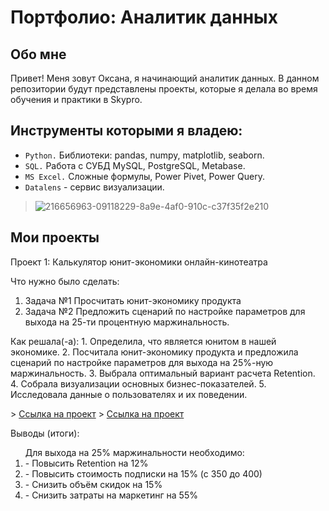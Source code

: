 # Портфолио: Аналитик данных
## Обо мне
Привет! Меня зовут Оксана, я начинающий аналитик данных. В данном репозитории будут представлены проекты, которые я делала во время обучения и практики в Skypro.
## Инструменты которыми я владею:
- ``Python.`` Библиотеки: pandas, numpy, matplotlib, seaborn.
- ``SQL.`` Работа с СУБД MySQL, PostgreSQL, Metabase.
- ``MS Excel.`` Сложные формулы, Power Pivet, Power Query.
- ``Datalens`` - сервис визуализации.
> ![216656963-09118229-8a9e-4af0-910c-c37f35f2e210](https://github.com/Oksana-Kolesnik/My_portfolio/assets/145563450/02fd1ea9-14a8-412a-8250-a6bad66fbf67)



## Мои проекты
<p> Проект 1: Калькулятор юнит-экономики онлайн-кинотеатра
<p>Что нужно было сделать:<p>
<ol>
  <li>Задача №1  Просчитать юнит-экономику продукта
  <li>Задача №2 Предложить сценарий по настройке параметров для выхода на 25-ти процентную маржинальность.
</ol>
<p>Как решала(-а): 
1. Определила, что является юнитом в нашей экономике.
2. Посчитала юнит-экономику продукта и предложила сценарий по настройке параметров для выхода на 25%-ную маржинальность.
3. Выбрала оптимальный вариант расчета Retention. 
4. Собрала визуализации основных бизнес-показателей.
5. Исследовала данные о пользователях и их поведении.<p>
> <a href= "https://github.com/Oksana-Kolesnik/My_portfolio/blob/main/%D0%9A%D0%B0%D0%BB%D1%8C%D0%BA%D1%83%D0%BB%D1%8F%D1%82%D0%BE%D1%80%20%D1%8E%D0%BD%D0%B8%D1%82-%D1%8D%D0%BA%D0%BE%D0%BD%D0%BE%D0%BC%D0%B8%D0%BA%D0%B8.xlsx" >Ссылка на проект</a>
 > <a href= ""https://github.com/Oksana-Kolesnik/My_portfolio/blob/main/%D0%94%D0%B0%D0%BD%D0%BD%D1%8B%D0%B5%20%D0%B4%D0%BB%D1%8F%20%D1%8E%D0%BD%D0%B8%D1%82-%D1%8D%D0%BA%D0%BE%D0%BD%D0%BE%D0%BC%D0%B8%D0%BA%D0%B8.xlsx"" >Ссылка на проект</a>
<p>Выводы (итоги):<p>
<ol>
  Для выхода на 25% маржинальности необходимо:
 <li> - Повысить Retention на 12%
 <li> - Повысить стоимость подписки на 15% (с 350 до 400)
 <li> - Снизить объём скидок на 15%
 <li> - Снизить затраты на маркетинг на 55%
</ol>

<br> 










